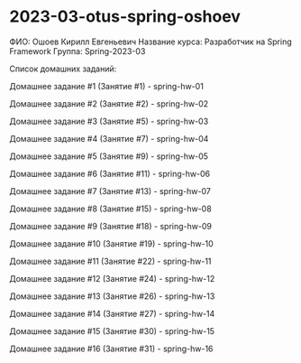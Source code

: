 # 2023-03-otus-spring-oshoev
ФИО: Ошоев Кирилл Евгеньевич
Название курса: Разработчик на Spring Framework
Группа: Spring-2023-03

Список домашних заданий:

Домашнее задание #1 (Занятие #1) - spring-hw-01

Домашнее задание #2 (Занятие #2) - spring-hw-02

Домашнее задание #3 (Занятие #5) - spring-hw-03

Домашнее задание #4 (Занятие #7) - spring-hw-04

Домашнее задание #5 (Занятие #9) - spring-hw-05

Домашнее задание #6 (Занятие #11) - spring-hw-06

Домашнее задание #7 (Занятие #13) - spring-hw-07

Домашнее задание #8 (Занятие #15) - spring-hw-08

Домашнее задание #9 (Занятие #18) - spring-hw-09

Домашнее задание #10 (Занятие #19) - spring-hw-10

Домашнее задание #11 (Занятие #22) - spring-hw-11

Домашнее задание #12 (Занятие #24) - spring-hw-12

Домашнее задание #13 (Занятие #26) - spring-hw-13

Домашнее задание #14 (Занятие #27) - spring-hw-14

Домашнее задание #15 (Занятие #30) - spring-hw-15

Домашнее задание #16 (Занятие #31) - spring-hw-16
